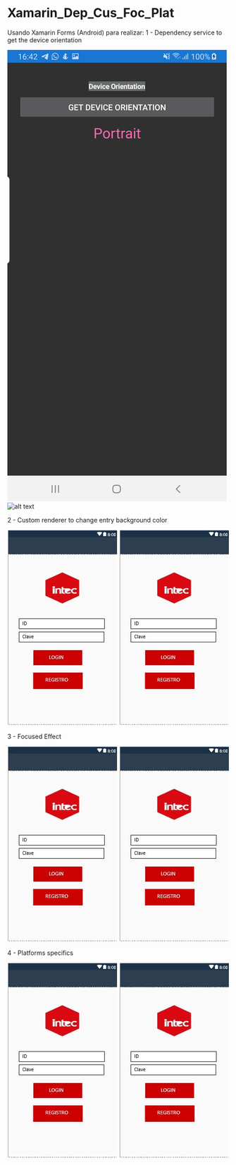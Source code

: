 # Xamarin_Dep_Cus_Foc_Plat
Usando Xamarin Forms (Android) para realizar:
1 - Dependency service to get the device orientation

![alt text](https://github.com/Steff10740/Xamarin_Dep_Cus_Foc_Plat/blob/main/DeviceOrientation1.jpg)
![alt text](https://github.com/Steff10740/Login_Xamarin/blob/main/DeviceOrientation2.JPG)

2 - Custom renderer to change entry background color

![alt text](https://github.com/Steff10740/Login_Xamarin/blob/main/Log_f.JPG)
![alt text](https://github.com/Steff10740/Login_Xamarin/blob/main/Log_f.JPG)

3 - Focused Effect

![alt text](https://github.com/Steff10740/Login_Xamarin/blob/main/Log_f.JPG)
![alt text](https://github.com/Steff10740/Login_Xamarin/blob/main/Log_f.JPG)

4 - Platforms specifics

![alt text](https://github.com/Steff10740/Login_Xamarin/blob/main/Log_f.JPG)
![alt text](https://github.com/Steff10740/Login_Xamarin/blob/main/Log_f.JPG)

